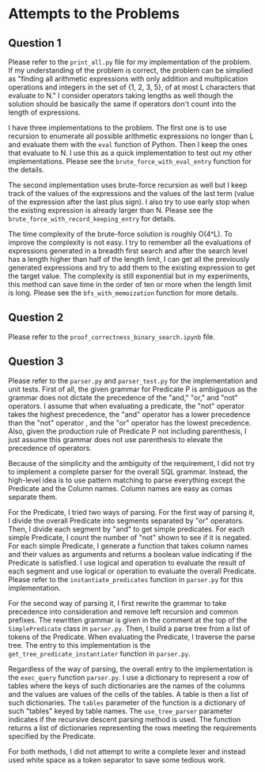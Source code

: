 # Attempts to the Problems
## Question 1
Please refer to the `print_all.py` file for my implementation of the problem. If my understanding of the problem is correct, the problem can be 
simplied as "finding all arithmetic expressions with only addition and multiplication operations and integers in the set of {1, 2, 3, 5}, 
of at most L characters that evaluate to N." I consider operators taking lengths as well though the solution should be basically the same if operators don't count
into the length of expressions.

I have three implementations to the problem. The first one is to use recursion to enumerate all possible arithmetic expressions no longer than L and
evaluate them with the `eval` function of Python. Then I keep the ones that evaluate to N. I use this as a quick implementation to test out my other 
implementations. Please see the `brute_force_with_eval_entry` function for the details.

The second implementation uses brute-force recursion as well but I keep track of the values of the expressions and the values of the last term (value of the
expression after the last plus sign). I also try to use early stop when the existing expression is already larger than N. Please see the `brute_force_with_record_keeping_entry`
for details.

The time complexity of the brute-force solution is roughly O(4^L). To improve the complexity is not easy. I try to remember all the evaluations of expressions
generated in a breadth first search and after the search level has a length higher than half of the length limit, I can get all the previously 
generated expressions and try to add them to the existing expression to get the target value. The complexity is still exponential but in my experiments, this 
method can save time in the order of ten or more when the length limit is long. Please see the `bfs_with_memoization` function for more details.

## Question 2
Please refer to the `proof_correctness_binary_search.ipynb` file.

## Question 3
Please refer to the `parser.py` and `parser_test.py` for the implementation and unit tests.
First of all, the given grammar for Predicate P is ambiguous as the grammar does not dictate the precedence of the "and," "or," and "not" operators. 
I assume that when evaluating a predicate, the "not" operator takes the highest precedence, the "and" operator has a lower precedence than the "not" operator 
, and the "or" operator has the lowest precedence. Also, given the production rule of Predicate P not including parenthesis, 
I just assume this grammar does not use parenthesis to elevate the precedence of operators.

Because of the simplicity and the ambiguity of the requirement, I did not try to implement a complete parser for the overall SQL grammar. 
Instead, the high-level idea is to use pattern matching to parse everything except the Predicate and the Column names. 
Column names are easy as comas separate them. 

For the Predicate, I tried two ways of parsing. For the first way of parsing it, I divide the overall Predicate into segments separated by
"or" operators. Then, I divide each segment by "and" to get simple predicates. For each simple Predicate, 
I count the number of "not" shown to see if it is negated. For each simple Predicate, 
I generate a function that takes column names and their values as arguments and returns a boolean value indicating if the Predicate is satisfied. 
I use logical and operation to evaluate the result of each segment and use logical or operation to evaluate the overall Predicate. Please refer to the `instantiate_predicates`
function in `parser.py` for this implementation.

For the second way of parsing it, I first rewrite the grammar to take precedence into consideration and remove left recursion and common prefixes.
The rewritten grammar is given in the comment at the top of the `SimplePredicate` class in `parser.py`. Then, I build a parse tree from a list of tokens
of the Predicate. When evaluating the Predicate, I traverse the parse tree. The entry to this implementation is the `get_tree_predicate_instantiater` function in
`parser.py`.

Regardless of the way of parsing, the overall entry to the implementation is the `exec_query` function `parser.py`. I use a dictionary to represent a
row of tables where the keys of such dictionaries are the names of the columns and the values are values of the cells of the tables. A table is then a list
of such dictionaries. The `tables` parameter of the function is a dictionary of such "tables" keyed by table names. The `use_tree_parser` parameter indicates
if the recursive descent parsing method is used. The function returns a list of dictionaries representing the rows meeting the requirements specified by the Predicate.

For both methods, I did not attempt to write a complete lexer and instead used white space as a token separator to save some tedious work.
